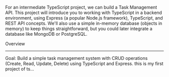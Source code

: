 


For an intermediate TypeScript project, we can build a Task Management API. This project will introduce you to working with TypeScript in a backend environment, using Express (a popular Node.js framework), TypeScript, and REST API concepts. We'll also use a simple in-memory database (objects in memory) to keep things straightforward, but you could later integrate a database like MongoDB or PostgreSQL.


Overview

---------
Goal: Build a simple task management system with CRUD operations (Create, Read, Update, Delete) using TypeScript and Express.
this is my first project of ts...
